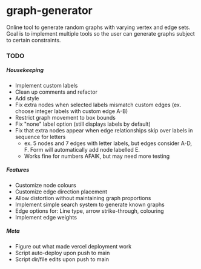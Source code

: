 # graph-generator
Online tool to generate random graphs with varying vertex and edge sets. 
Goal is to implement multiple tools so the user can generate graphs subject to certain constraints.

### TODO
##### Housekeeping
* Implement custom labels
* Clean up comments and refactor
* Add style
* Fix extra nodes when selected labels mismatch custom edges (ex. choose integer labels with custom edge A-B)
* Restrict graph movement to box bounds
* Fix "none" label option (still displays labels by default)
* Fix that extra nodes appear when edge relationships skip over labels in sequence for letters
  * ex. 5 nodes and 7 edges with letter labels, but edges consider A-D, F. Form will automatically add node labelled E.
  * Works fine for numbers AFAIK, but may need more testing

##### Features
* Customize node colours
* Customize edge direction placement
* Allow distortion without maintaining graph proportions
* Implement simple search system to generate known graphs
* Edge options for: Line type, arrow strike-through, colouring
* Implement edge weights

##### Meta
* Figure out what made vercel deployment work
* Script auto-deploy upon push to main
* Script dir/file edits upon push to main
